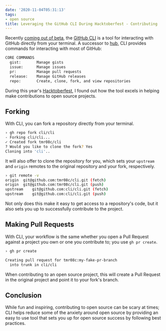 ```yaml
---
date: '2020-11-04T05:31:13'
tags:
- open source
title: Leveraging the GitHub CLI During Hacktoberfest - Contributing
---
```


Recently [coming out of beta](https://github.blog/2020-09-17-github-cli-1-0-is-now-available/), the [GitHub CLI](https://github.com/cli/cli) is a tool for interacting with GitHub directly from your terminal. A successor to [hub](https://github.com/github/hub), CLI provides commands for interacting with most of GitHub:

```bash
CORE COMMANDS
  gist:       Manage gists
  issue:      Manage issues
  pr:         Manage pull requests
  release:    Manage GitHub releases
  repo:       Create, clone, fork, and view repositories
```

During this year's [Hacktoberfest](https://hacktoberfest.digitalocean.com/), I found out how the tool excels in helping make contributions to open source projects.

## Forking

With CLI, you can fork a repository directly from your terminal.

```bash
› gh repo fork cli/cli
- Forking cli/cli...
✓ Created fork tmr08c/cli
? Would you like to clone the fork? Yes
Cloning into 'cli'..
```

 It will also offer to clone the repository for you, which sets your `upstream` and `origin` remotes to the original repository and your fork, respectively.

```bash
› git remote -v
origin	git@github.com:tmr08c/cli.git (fetch)
origin	git@github.com:tmr08c/cli.git (push)
upstream	git@github.com:cli/cli.git (fetch)
upstream	git@github.com:cli/cli.git (push)
```

Not only does this make it easy to get access to a repository's code, but it also sets you up to successfully contribute to the project.

## Making Pull Requests

With CLI, your workflow is the same whether you open a Pull Request against a project you own or one you contribute to; you use `gh pr create`.

```bash
› gh pr create

Creating pull request for tmr08c:my-fake-pr-branch
  into trunk in cli/cli
```

When contributing to an open source project, this will create a Pull Request in the original project and point it to your fork's branch.

## Conclusion

While fun and inspiring, contributing to open source can be scary at times; CLI helps reduce some of the anxiety around open source by providing an easy to use tool that sets you up for open source success by following best practices.
